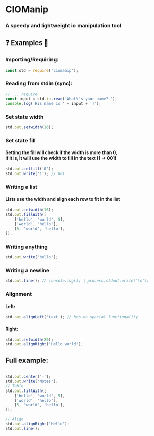 # CIOManip
### A speedy and lightweight io manipulation tool

## ❓ Examples 🧪
### Importing/Requiring:
```js
const std = require('ciomanip');
```

### Reading from stdin (sync):
```js
// ... require
const input = std.in.read('What\'s your name? ');
console.log('His name is ' + input + '!');
```

### Set state width
```js
std.out.setwidth(16);
```

### Set state fill
#### Setting the fill will check if the width is more than 0,<br/>if it is, it will use the width to fill in the text (1 -> 001)
```js
std.out.setfill('0');
std.out.write('1'); // 001
```

### Writing a list
#### Lists use the width and align each row to fit in the list
```js
std.out.setwidth(16);
std.out.fillWith([
	['hello', 'world', 5],
	['world', 'hello'],
	[5, 'world', 'hello'],
]);
```

### Writing anything
```js
std.out.write('hello');
```

### Writing a newline
```js
std.out.line(); // console.log(); | process.stdout.write('\n');
```

### Alignment
#### Left:
```js
std.out.alignLeft('text'); // has no special functionality
```
#### Right:
```js
std.out.setwidth(20);
std.out.alignRight('Hello world');
```

## Full example:
```js

std.out.center('-');
std.out.write('Notes');
// Table
std.out.fillWith([
	['hello', 'world', 5],
	['world', 'hello'],
	[5, 'world', 'hello'],
]);

// Align
std.out.alignRight('Hello');
std.out.line();
```